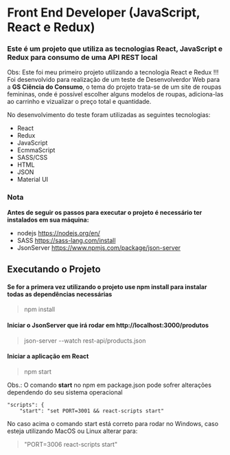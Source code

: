 # Front End Developer (JavaScript, React e Redux)

### Este é um projeto que utiliza as tecnologias React, JavaScript e Redux para consumo de uma API REST local

Obs: Este foi meu primeiro projeto utilizando a tecnologia React e Redux !!! Foi desenvolvido para realização de um teste de Desenvolverdor Web para a **GS Ciência do Consumo**, 
o tema do projeto trata-se de um site de roupas femininas, onde é possível escolher alguns modelos de roupas, adiciona-las ao carrinho e vizualizar o preço total e quantidade.

No desenvolvimento do teste foram utilizadas as seguintes tecnologias: 

* React
* Redux
* JavaScript
* EcmmaScript 
* SASS/CSS
* HTML
* JSON
* Material UI

### Nota

**Antes de seguir os passos para executar o projeto é necessário ter instalados em sua máquina:**

* nodejs <https://nodejs.org/en/>
* SASS <https://sass-lang.com/install>
* JsonServer <https://www.npmjs.com/package/json-server>

## Executando o Projeto

#### Se for a primera vez utilizando o projeto use __npm install__ para instalar todas as dependências necessárias

> npm install


#### Iniciar o JsonServer que irá rodar em http://localhost:3000/produtos

> json-server --watch rest-api/products.json 

#### Iniciar a aplicação em React 

> npm start
 
Obs.: O comando **start** no npm em package.json pode sofrer alterações dependendo do seu sistema operacional 

```npm
"scripts": {
    "start": "set PORT=3001 && react-scripts start" 
```

No caso acima o comando start está correto para rodar no Windows, caso esteja utilizando MacOS ou Linux alterar para:

> "PORT=3006 react-scripts start"